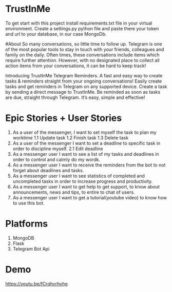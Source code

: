 # TrustInMe
 To get start with this project install requirements.txt file in your virtual environment.
 Create a settings.py python file and paste there your token and url to your database, in our case MongoDb.

#About
So many conversations, so little time to follow up. Telegram is one of the most popular tools to stay in touch with your friends, colleagues and family on the daily. Often times, these conversations include items which require further attention. However, with no designated place to collect all action items from your conversations, it can be hard to keep track!

Introducing TrustInMe Telegram Reminders. A fast and easy way to create tasks & reminders straight from your ongoing conversations! Easily create tasks and get reminders in Telegram on any supported device. Create a task by sending a direct message to TrustInMe. Be reminded as soon as tasks are due, straight through Telegram. It’s easy, simple and effective!

# Epic Stories + User Stories
1. As a user of the messenger, I want to set myself the task to plan my worktime
    1.1 Update task
    1.2 Finish task
    1.3 Delete task
2. As a user of the messenger I want to set a deadline to specific task in order to discipline myself.
    2.1 Edit deadline
3. As a messenger user I want to see a list of my tasks and deadlines in order to control and calmly do my wordk.
4. As a messenger user I want to receive the reminders from the bot to not forget about deadlines and tasks.
5. As a messenger user I want to see statistics of completed and uncompleted tasks in order to increase progress and productivity.
6. As a messenger user I want to get help to get support, to know about announcements, news and tips, to entire to chat of users.
7. As a messenger user I want to get a tutorial(youtube video) to know how to use this bot.

# Platforms
1. MongoDB
2. Flask
3. Telegram Bot Api

# Demo
https://youtu.be/fCrqhvrhyhg
